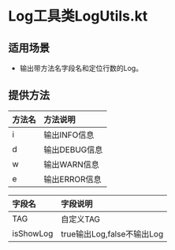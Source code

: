 # Log工具类LogUtils.kt

## 适用场景
- 输出带方法名字段名和定位行数的Log。

## 提供方法

|方法名|方法说明|
|:---|:---|
|i|输出INFO信息|
|d|输出DEBUG信息|
|w|输出WARN信息|
|e|输出ERROR信息|

|字段名|字段说明|
|:---|:---|
|TAG|自定义TAG|
|isShowLog|true输出Log,false不输出Log|
